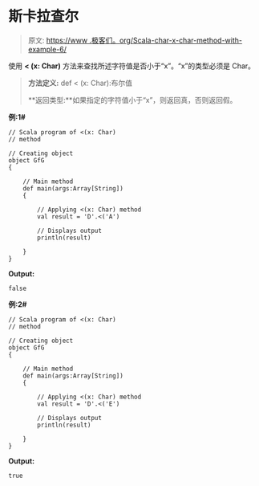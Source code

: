 # 斯卡拉查尔

> 原文: [https://www .极客们。org/Scala-char-x-char-method-with-example-6/](https://www.geeksforgeeks.org/scala-char-x-char-method-with-example-6/)

使用 **< (x: Char)** 方法来查找所述字符值是否小于“x”。“x”的类型必须是 Char。

> **方法定义:** def < (x: Char):布尔值
> 
> **返回类型:**如果指定的字符值小于“x”，则返回真，否则返回假。

**例:1#**

```
// Scala program of <(x: Char)
// method

// Creating object
object GfG
{ 

    // Main method
    def main(args:Array[String])
    {

        // Applying <(x: Char) method 
        val result = 'D'.<('A')

        // Displays output
        println(result)

    }
} 
```

**Output:**

```
false

```

**例:2#**

```
// Scala program of <(x: Char)
// method

// Creating object
object GfG
{ 

    // Main method
    def main(args:Array[String])
    {

        // Applying <(x: Char) method
        val result = 'D'.<('E')

        // Displays output
        println(result)

    }
} 
```

**Output:**

```
true

```